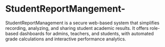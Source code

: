 # StudentReportMangement-
StudentReportManagement is a secure web-based system that simplifies recording, analyzing, and sharing student academic results. It offers role-based dashboards for admins, teachers, and students, with automated grade calculations and interactive performance analytics.
